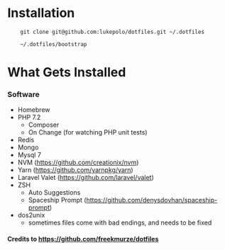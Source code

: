 # Installation

```
    git clone git@github.com:lukepolo/dotfiles.git ~/.dotfiles
```

```
    ~/.dotfiles/bootstrap
```

# What Gets Installed

### Software

- Homebrew
- PHP 7.2
  - Composer
  - On Change (for watching PHP unit tests)
- Redis
- Mongo
- Mysql 7
- NVM (https://github.com/creationix/nvm)
- Yarn (https://github.com/yarnpkg/yarn)
- Laravel Valet (https://github.com/laravel/valet)
- ZSH
  - Auto Suggestions
  - Spaceship Prompt (https://github.com/denysdovhan/spaceship-prompt)
- dos2unix
  - sometimes files come with bad endings, and needs to be fixed

#### Credits to https://github.com/freekmurze/dotfiles
